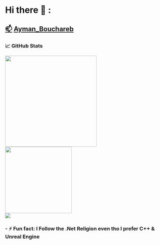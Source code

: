 # Hi there 👋 :
## <a href="Ayman.bouchareb@outlook.fr">📫</a> [Ayman_Bouchareb](https://www.linkedin.com/in/ayman-bouchareb-511abb19a/) 
### &#x1f4c8; GitHub Stats
<div>
  <img Width="295" src="https://github-readme-stats.vercel.app/api/top-langs/?username=DemuirGos&title_color=ffffff&text_color=c9cacc&icon_color=2bbc8a&bg_color=1d1f21&langs_count=10&layout=compact&hide=html&card_width=245"/>
  <img Height="215" src="https://github-readme-stats.vercel.app/api?username=DemuirGos&show_icons=true&line_height=28&title_color=ffffff&text_color=c9cacc&icon_color=2bbc8a&bg_color=1d1f21"/>
</div>
<img src="https://github-profile-trophy.vercel.app/?username=DemuirGos&theme=chalk&column=7&row=1&margin-w=5"/>

### - ⚡ Fun fact: I Follow the .Net Religion even tho I prefer C++ & Unreal Engine

